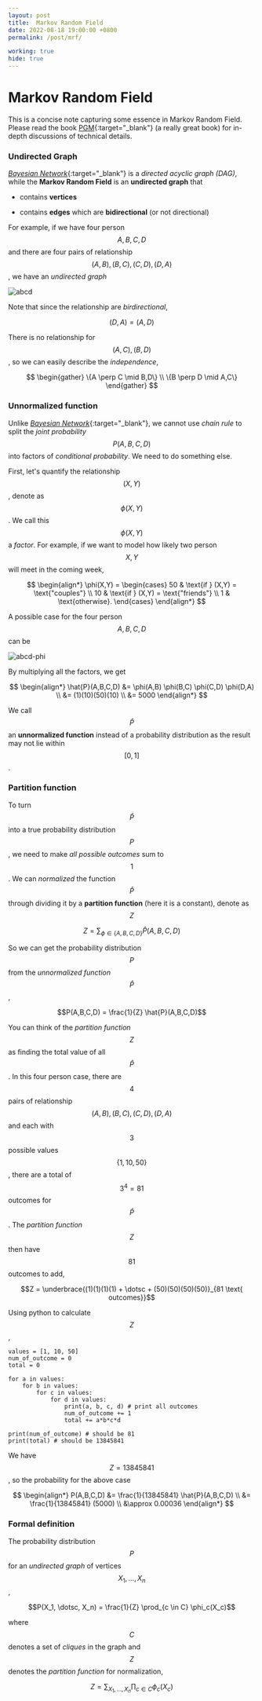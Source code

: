 ```yaml
---
layout: post
title:  Markov Random Field
date: 2022-08-18 19:00:00 +0800
permalink: /post/mrf/

working: true
hide: true
---
```


# Markov Random Field

This is a concise note capturing some essence in Markov Random Field. Please read the book [PGM](https://github.com/kushagra06/CS228_PGM/blob/master/Probabilistic%20Graphical%20Models%20-%20Principles%20and%20Techniques.pdf){:target="_blank"} (a really great book) for in-depth discussions of technical details.

### Undirected Graph

[*Bayesian Network*](\post\bn){:target="_blank"} is a *directed acyclic graph (DAG)*, while the **Markov Random Field** is an **undirected graph** that

* contains **vertices**

* contains **edges** which are **bidirectional** (or not directional)

For example, if we have four person $$A,B,C,D$$ and there are four pairs of relationship $$(A,B),(B,C),(C,D),(D,A)$$, we have an *undirected graph*

![abcd](\assets\img\undirected-abcd.png "Undirected graph: ABCD")

Note that since the relationship are *birdirectional*, 

$$(D,A) = (A,D)$$

There is no relationship for $$(A,C), (B,D)$$, so we can easily describe the *independence*, 

$$
\begin{gather}
\{A \perp C \mid B,D\} \\
\{B \perp D \mid A,C\}
\end{gather}
$$

### Unnormalized function 

Unlike [*Bayesian Network*](\post\bn){:target="_blank"}, we cannot use *chain rule* to split the *joint probability* $$P(A,B,C,D)$$ into factors of *conditional probability*. We need to do something else.

First, let's quantify the relationship $$(X,Y)$$, denote as $$\phi (X,Y)$$. We call this $$\phi (X,Y)$$ a *factor*. For example, if we want to model how likely two person $$X,Y$$ will meet in the coming week,

$$
\begin{align*}
\phi(X,Y) =
\begin{cases}
50 & \text{if } (X,Y) = \text{"couples"} \\
10  & \text{if } (X,Y) = \text{"friends"} \\
1  & \text{otherwise}.
\end{cases}
\end{align*}
$$

A possible case for the four person $$A,B,C,D$$ can be

![abcd-phi](\assets\img\undirected-abcd-phi.png "ABCD with phi")

By multiplying all the factors, we get 

$$
\begin{align*}
\hat{P}(A,B,C,D) &= \phi(A,B) \phi(B,C) \phi(C,D) \phi(D,A) \\
&= (1)(10)(50)(10) \\
&= 5000
\end{align*}
$$

We call $$\hat{P}$$ an **unnormalized function** instead of a probability distribution as the result may not lie within $$[0,1]$$.

### Partition function

To turn $$\hat{P}$$ into a true probability distribution $$P$$, we need to make *all  possible outcomes* sum to $$1$$. We can *normalized* the function $$\hat{P}$$ through dividing it by a **partition function** (here it is a constant), denote as $$Z$$

$$Z = \sum_{\phi \in \{A,B,C,D\}} \hat{P}(A,B,C,D)$$


So we can get the probability distribution $$P$$ from the *unnormalized function* $$\hat{P}$$,

$$P(A,B,C,D) = \frac{1}{Z} \hat{P}(A,B,C,D)$$

You can think of the *partition function* $$Z$$ as finding the total value of all $$\hat{P}$$. In this four person case, there are $$4$$ pairs of relationship $$(A,B),(B,C),(C,D),(D,A)$$ and each with $$3$$ possible values $$\{1, 10, 50\}$$, there are a total of $$3^4 = 81$$ outcomes for $$\hat{P}$$. The *partition function* $$Z$$ then have $$81$$ outcomes to add,

$$Z = \underbrace{(1)(1)(1)(1) + \dotsc + (50)(50)(50)(50)}_{81 \text{ outcomes}}$$

Using python to calculate $$Z$$, 

```
values = [1, 10, 50]
num_of_outcome = 0
total = 0

for a in values:
    for b in values:
        for c in values:
            for d in values:
                print(a, b, c, d) # print all outcomes
                num_of_outcome += 1
                total += a*b*c*d
                
print(num_of_outcome) # should be 81
print(total) # should be 13845841 
```

We have $$Z = 13845841$$, so the probability for the above case

$$
\begin{align*}
P(A,B,C,D) &= \frac{1}{13845841} \hat{P}(A,B,C,D) \\
&= \frac{1}{13845841} (5000) \\
&\approx 0.00036 
\end{align*}
$$



### Formal definition

The probability distribution $$P$$ for an *undirected graph* of vertices $$X_1, \dotsc, X_n$$, 

$$P(X_1, \dotsc, X_n) = \frac{1}{Z} \prod_{c \in C} \phi_c(X_c)$$

where $$C$$ denotes a set of *cliques* in the graph and $$Z$$ denotes the *partition function* for normalization,

$$Z = \sum_{X_1, \dotsc, X_n} \prod_{c \in C} \phi_c(X_c)$$

